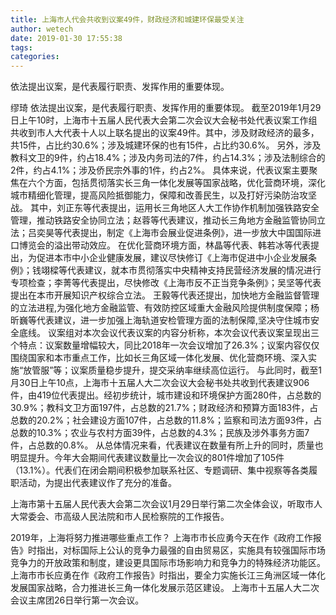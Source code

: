```yaml
---
title: 上海市人代会共收到议案49件，财政经济和城建环保最受关注
author: wetech
date: 2019-01-30 17:55:38
tags: 
categories: 
---
```

依法提出议案，是代表履行职责、发挥作用的重要体现。
<!-- more -->
缪琦
依法提出议案，是代表履行职责、发挥作用的重要体现。
截至2019年1月29日上午10时，上海市十五届人民代表大会第二次会议大会秘书处代表议案工作组共收到市人大代表十人以上联名提出的议案49件。其中，涉及财政经济的最多，共15件，占比约30.6%；涉及城建环保的也有15件，占比约30.6%。
另外，涉及教科文卫的9件，约占18.4%；涉及内务司法的7件，约占14.3%；涉及法制综合的2件，约占4.1%；涉及侨民宗外事的1件，约占2%。
具体来说，代表议案主要聚焦在六个方面，包括贯彻落实长三角一体化发展等国家战略，优化营商环境，深化城市精细化管理，提高风险抵御能力，保障和改善民生，以及打好污染防治攻坚战。
其中，刘正东等代表提出，运用长三角地区人大工作协作机制加强铁路安全管理，推动铁路安全协同立法；赵蓉等代表建议，推动长三角地方金融监管协同立法；吕奕昊等代表提出，制定《上海市会展业促进条例》，进一步放大中国国际进口博览会的溢出带动效应。
在优化营商环境方面，林晶等代表、韩若冰等代表提出，为促进本市中小企业健康发展，建议尽快修订《上海市促进中小企业发展条例》；钱翊樑等代表建议，就本市贯彻落实中央精神支持民营经济发展的情况进行专项检查；李菁等代表提出，尽快修改《上海市反不正当竞争条例》；吴坚等代表提出在本市开展知识产权综合立法。
王毅等代表还提出，加快地方金融监督管理的立法进程,为强化地方金融监管、有效防控区域重大金融风险提供制度保障；杨昕巍等代表建议，进一步加强上海轨道安检管理方面的法制保障,坚决守住城市安全底线。
议案组对本次会议代表议案的内容分析称，本次会议代表议案呈现出三个特点：议案数量增幅较大，同比2018年一次会议增加了26.3%；议案内容仅仅围绕国家和本市重点工作，比如长三角区域一体化发展、优化营商环境、深入实施“放管服”等；议案质量稳步提升，提交采纳率继续高位运行。
与此同时，截至1月30日上午10点，上海市十五届人大二次会议大会秘书处共收到代表建议906件，由419位代表提出。经初步统计，城市建设和环境保护方面280件，占总数的30.9%；教科文卫方面197件，占总数的21.7%；财政经济和预算方面183件，占总数的20.2%；社会建设方面107件，占总数的11.8%；监察和司法方面93件，占总数的10.3%；农业与农村方面39件，占总数的4.3%；民族及涉外事务方面7件，占总数的0.8%。
从总体情况来看，代表建议在数量有所上升的同时，质量也明显提升。今年大会期间代表建议数量比一次会议的801件增加了105件（13.1%）。代表们在闭会期间积极参加联系社区、专题调研、集中视察等各类履职活动，为提出代表建议作了充分的准备。
 
 
上海市第十五届人民代表大会第二次会议1月29日举行第二次全体会议，听取市人大常委会、市高级人民法院和市人民检察院的工作报告。
2019年，上海将努力推进哪些重点工作？
上海市市长应勇今天在作《政府工作报告》时指出，对标国际上公认的竞争力最强的自由贸易区，实施具有较强国际市场竞争力的开放政策和制度，建设更具国际市场影响力和竞争力的特殊经济功能区。
上海市市长应勇在作《政府工作报告》时指出，要全力实施长江三角洲区域一体化发展国家战略，合力推进长三角一体化发展示范区建设。
上海市十五届人大二次会议主席团26日举行第一次会议。
